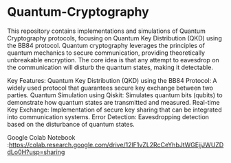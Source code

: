 # Quantum-Cryptography
This repository contains implementations and simulations of Quantum Cryptography protocols, focusing on Quantum Key Distribution (QKD) using the BB84 protocol. Quantum cryptography leverages the principles of quantum mechanics to secure communication, providing theoretically unbreakable encryption. The core idea is that any attempt to eavesdrop on the communication will disturb the quantum states, making it detectable.

Key Features:
Quantum Key Distribution (QKD) using the BB84 Protocol: A widely used protocol that guarantees secure key exchange between two parties.
Quantum Simulation using Qiskit: Simulates quantum bits (qubits) to demonstrate how quantum states are transmitted and measured.
Real-time Key Exchange: Implementation of secure key sharing that can be integrated into communication systems.
Error Detection: Eavesdropping detection based on the disturbance of quantum states.

Google Colab Notebook :https://colab.research.google.com/drive/12lF1vZL2RcCeYhbJtWGEjjJWUZDdLo0H?usp=sharing
